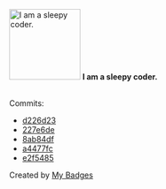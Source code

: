 <img src="https://my-badges.github.io/my-badges/sleepy-coder.png" alt="I am a sleepy coder." title="I am a sleepy coder." width="128">
<strong>I am a sleepy coder.</strong>
<br><br>

Commits:

- <a href="https://github.com/n3rada/toboggan/commit/d226d23cfb0348aaaa1d504311924930ca584c13">d226d23</a>
- <a href="https://github.com/n3rada/toboggan/commit/227e6de3552fced67992e5ce024dd329e3a9913e">227e6de</a>
- <a href="https://github.com/n3rada/toboggan/commit/8ab84dfb59e6bdb20884aba40ec8173bbdcddf28">8ab84df</a>
- <a href="https://github.com/n3rada/toboggan/commit/a4477fca6666ee656ed47ae9f88b379ed7611f5c">a4477fc</a>
- <a href="https://github.com/n3rada/SharpNotesReader/commit/e2f54857e48f27d1ec5dc19e816a010a5973c6e5">e2f5485</a>


Created by <a href="https://github.com/my-badges/my-badges">My Badges</a>